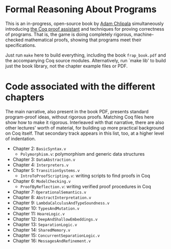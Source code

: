 # Formal Reasoning About Programs

This is an in-progress, open-source book by [Adam Chlipala](http://adam.chlipala.net/) simultaneously introducing [the Coq proof assistant](http://coq.inria.fr/) and techniques for proving correctness of programs.  That is, the game is doing completely rigorous, machine-checked mathematical proofs, showing that programs meet their specifications.

Just run `make` here to build everything, including the book `frap_book.pdf` and the accompanying Coq source modules.  Alternatively, run `make lib' to build just the book library, not the chapter example files or PDF.

# Code associated with the different chapters

The main narrative, also present in the book PDF, presents standard program-proof ideas, without rigorous proofs.  Matching Coq files here show how to make it rigorous.  Interleaved with that narrative, there are also other lectures' worth of material, for building up more practical background on Coq itself.  That secondary track appears in this list, too, at a higher level of indentation.

* Chapter 2: `BasicSyntax.v`
  * `Polymorphism.v`: polymorphism and generic data structures
* Chapter 3: `DataAbstraction.v`
* Chapter 4: `Interpreters.v`
* Chapter 5: `TransitionSystems.v`
  * `IntroToProofScripting.v`: writing scripts to find proofs in Coq
* Chapter 6: `ModelChecking.v`
  * `ProofByReflection.v`: writing verified proof procedures in Coq
* Chapter 7: `OperationalSemantics.v`
* Chapter 8: `AbstractInterpretation.v`
* Chapter 9: `LambdaCalculusAndTypeSoundness.v`
* Chapter 10: `TypesAndMutation.v`
* Chapter 11: `HoareLogic.v`
* Chapter 12: `DeepAndShallowEmbeddings.v`
* Chapter 13: `SeparationLogic.v`
* Chapter 14: `SharedMemory.v`
* Chapter 15: `ConcurrentSeparationLogic.v`
* Chapter 16: `MessagesAndRefinement.v`
